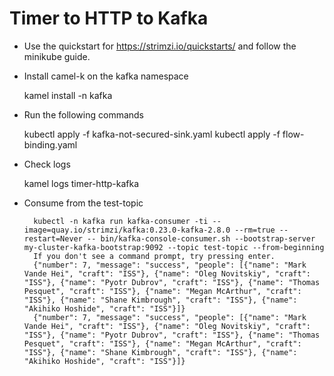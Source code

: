 # Timer to HTTP to Kafka

- Use the quickstart for https://strimzi.io/quickstarts/ and follow the minikube guide.

- Install camel-k on the kafka namespace

	kamel install -n kafka

- Run the following commands

	kubectl apply -f kafka-not-secured-sink.yaml
	kubectl apply -f flow-binding.yaml

- Check logs

	kamel logs timer-http-kafka

- Consume from the test-topic

        kubectl -n kafka run kafka-consumer -ti --image=quay.io/strimzi/kafka:0.23.0-kafka-2.8.0 --rm=true --restart=Never -- bin/kafka-console-consumer.sh --bootstrap-server my-cluster-kafka-bootstrap:9092 --topic test-topic --from-beginning
        If you don't see a command prompt, try pressing enter.
        {"number": 7, "message": "success", "people": [{"name": "Mark Vande Hei", "craft": "ISS"}, {"name": "Oleg Novitskiy", "craft": "ISS"}, {"name": "Pyotr Dubrov", "craft": "ISS"}, {"name": "Thomas Pesquet", "craft": "ISS"}, {"name": "Megan McArthur", "craft": "ISS"}, {"name": "Shane Kimbrough", "craft": "ISS"}, {"name": "Akihiko Hoshide", "craft": "ISS"}]}
        {"number": 7, "message": "success", "people": [{"name": "Mark Vande Hei", "craft": "ISS"}, {"name": "Oleg Novitskiy", "craft": "ISS"}, {"name": "Pyotr Dubrov", "craft": "ISS"}, {"name": "Thomas Pesquet", "craft": "ISS"}, {"name": "Megan McArthur", "craft": "ISS"}, {"name": "Shane Kimbrough", "craft": "ISS"}, {"name": "Akihiko Hoshide", "craft": "ISS"}]}

